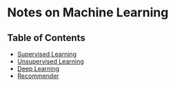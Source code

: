 # Notes on Machine Learning

## Table of Contents

- [Supervised Learning](supervised_learning.md)
- [Unsupervised Learning](unsupervised_learning.md)
- [Deep Learning](deep_learning.md)
- [Recommender](recommender.md)